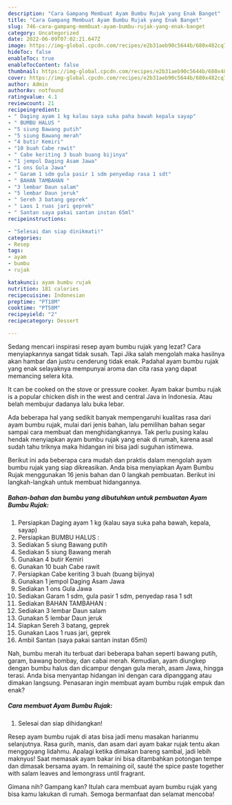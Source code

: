 ```yaml
---
description: "Cara Gampang Membuat Ayam Bumbu Rujak yang Enak Banget"
title: "Cara Gampang Membuat Ayam Bumbu Rujak yang Enak Banget"
slug: 746-cara-gampang-membuat-ayam-bumbu-rujak-yang-enak-banget
category: Uncategorized
date: 2022-06-09T07:02:21.647Z
image: https://img-global.cpcdn.com/recipes/e2b31aeb90c5644b/680x482cq70/ayam-bumbu-rujak-foto-resep-utama.jpg
hideToc: false
enableToc: true
enableTocContent: false
thumbnail: https://img-global.cpcdn.com/recipes/e2b31aeb90c5644b/680x482cq70/ayam-bumbu-rujak-foto-resep-utama.jpg
cover: https://img-global.cpcdn.com/recipes/e2b31aeb90c5644b/680x482cq70/ayam-bumbu-rujak-foto-resep-utama.jpg
author: Admin
authorAv: notfound
ratingvalue: 4.1
reviewcount: 21
recipeingredient:
- " Daging ayam 1 kg kalau saya suka paha bawah kepala sayap"
- " BUMBU HALUS "
- "5 siung Bawang putih"
- "5 siung Bawang merah"
- "4 butir Kemiri"
- "10 buah Cabe rawit"
- " Cabe keriting 3 buah buang bijinya"
- "1 jempol Daging Asam Jawa"
- "1 ons Gula Jawa"
- " Garam 1 sdm gula pasir 1 sdm penyedap rasa 1 sdt"
- " BAHAN TAMBAHAN "
- "3 lembar Daun salam"
- "5 lembar Daun jeruk"
- " Sereh 3 batang geprek"
- " Laos 1 ruas jari geprek"
- " Santan saya pakai santan instan 65ml"
recipeinstructions:

- "Selesai dan siap dinikmati!"
categories:
- Resep
tags:
- ayam
- bumbu
- rujak

katakunci: ayam bumbu rujak 
nutrition: 181 calories
recipecuisine: Indonesian
preptime: "PT18M"
cooktime: "PT58M"
recipeyield: "2"
recipecategory: Dessert

---
```



Sedang mencari inspirasi resep ayam bumbu rujak yang lezat? Cara menyiapkannya sangat tidak susah. Tapi Jika salah mengolah maka hasilnya akan hambar dan justru cenderung tidak enak. Padahal ayam bumbu rujak yang enak selayaknya mempunyai aroma dan cita rasa yang dapat memancing selera kita.


It can be cooked on the stove or pressure cooker. Ayam bakar bumbu rujak is a popular chicken dish in the west and central Java in Indonesia. Atau belah membujur dadanya lalu buka lebar.

Ada beberapa hal yang sedikit banyak mempengaruhi kualitas rasa dari ayam bumbu rujak, mulai dari jenis bahan, lalu pemilihan bahan segar sampai cara membuat dan menghidangkannya. Tak perlu pusing kalau hendak menyiapkan ayam bumbu rujak yang enak di rumah, karena asal sudah tahu triknya maka hidangan ini bisa jadi suguhan istimewa.


Berikut ini ada beberapa cara mudah dan praktis dalam mengolah ayam bumbu rujak yang siap dikreasikan. Anda bisa menyiapkan Ayam Bumbu Rujak menggunakan 16 jenis bahan dan 0 langkah pembuatan. Berikut ini langkah-langkah untuk membuat hidangannya.

<!--inarticleads1-->

##### Bahan-bahan dan bumbu yang dibutuhkan untuk pembuatan Ayam Bumbu Rujak:

1. Persiapkan  Daging ayam 1 kg (kalau saya suka paha bawah, kepala, sayap)
1. Persiapkan  BUMBU HALUS :
1. Sediakan 5 siung Bawang putih
1. Sediakan 5 siung Bawang merah
1. Gunakan 4 butir Kemiri
1. Gunakan 10 buah Cabe rawit
1. Persiapkan  Cabe keriting 3 buah (buang bijinya)
1. Gunakan 1 jempol Daging Asam Jawa
1. Sediakan 1 ons Gula Jawa
1. Sediakan  Garam 1 sdm, gula pasir 1 sdm, penyedap rasa 1 sdt
1. Sediakan  BAHAN TAMBAHAN :
1. Sediakan 3 lembar Daun salam
1. Gunakan 5 lembar Daun jeruk
1. Siapkan  Sereh 3 batang, geprek
1. Gunakan  Laos 1 ruas jari, geprek
1. Ambil  Santan (saya pakai santan instan 65ml)


Nah, bumbu merah itu terbuat dari beberapa bahan seperti bawang putih, garam, bawang bombay, dan cabai merah. Kemudian, ayam diungkep dengan bumbu halus dan dicampur dengan gula merah, asam Jawa, hingga terasi. Anda bisa menyantap hidangan ini dengan cara dipanggang atau dimakan langsung. Penasaran ingin membuat ayam bumbu rujak empuk dan enak? 

<!--inarticleads2-->

##### Cara membuat Ayam Bumbu Rujak:


1. Selesai dan siap dihidangkan!

Resep ayam bumbu rujak di atas bisa jadi menu masakan harianmu selanjutnya. Rasa gurih, manis, dan asam dari ayam bakar rujak tentu akan menggoyang lidahmu. Apalagi ketika dimakan bareng sambal, jadi lebih maknyus! Saat memasak ayam bakar ini bisa ditambahkan potongan tempe dan dimasak bersama ayam. In remaining oil, sauté the spice paste together with salam leaves and lemongrass until fragrant. 

Gimana nih? Gampang kan? Itulah cara membuat ayam bumbu rujak yang bisa kamu lakukan di rumah. Semoga bermanfaat dan selamat mencoba!

